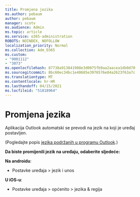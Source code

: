```yaml
---
title: Promjena jezika
ms.author: pebaum
author: pebaum
manager: scotv
ms.audience: Admin
ms.topic: article
ms.service: o365-administration
ROBOTS: NOINDEX, NOFOLLOW
localization_priority: Normal
ms.collection: Adm_O365
ms.custom:
- "9001112"
- "3073"
ms.openlocfilehash: 87738a913841908e3d0075fb9aa2aacea1db0d70
ms.sourcegitcommit: 8bc60ec34bc1e40685e3976576e04a2623f63a7c
ms.translationtype: MT
ms.contentlocale: hr-HR
ms.lasthandoff: 04/15/2021
ms.locfileid: "51818964"
---
```

# <a name="change-my-language"></a>Promjena jezika

Aplikacija Outlook automatski se prevodi na jezik na koji je uređaj postavljen. 

(Pogledajte popis [jezika podržanih u programu Outlook](https://acompli.helpshift.com/a/outlook/?s=general-questions&f=in-which-languages-is-your-app-translated).) 

**Da biste promijenili jezik na uređaju, odaberite sljedeće:** 

**Na androidu**: 

- Postavke uređaja > jezik i unos 

**U iOS-u**: 

- Postavke uređaja > općenito > jezika & regija 
